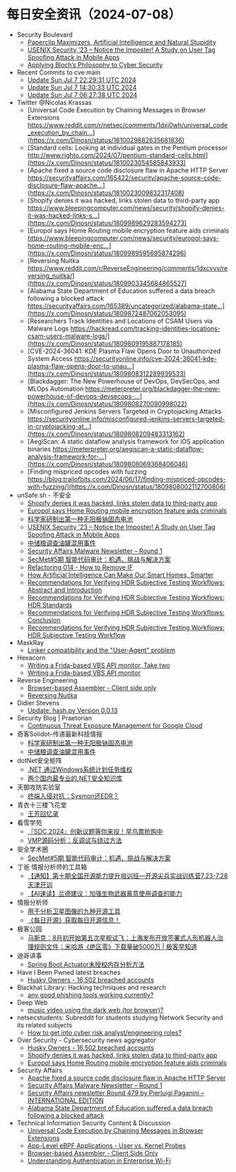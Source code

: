 # 每日安全资讯（2024-07-08）

- Security Boulevard
  - [Paperclip Maximizers, Artificial Intelligence and Natural Stupidity](https://securityboulevard.com/2024/07/paperclip-maximizers-artificial-intelligence-and-natural-stupidity/)
  - [USENIX Security ’23 – Notice the Imposter! A Study on User Tag Spoofing Attack in Mobile Apps](https://securityboulevard.com/2024/07/usenix-security-23-notice-the-imposter-a-study-on-user-tag-spoofing-attack-in-mobile-apps/)
  - [Applying Bloch’s Philosophy to Cyber Security](https://securityboulevard.com/2024/07/applying-blochs-philosophy-to-cyber-security/)
- Recent Commits to cve:main
  - [Update Sun Jul  7 22:29:31 UTC 2024](https://github.com/trickest/cve/commit/239ac146c45990fae56ecd0146efe1079600d598)
  - [Update Sun Jul  7 14:30:33 UTC 2024](https://github.com/trickest/cve/commit/8e8e645f8965d5ac361a0fc45cf41970924c75e4)
  - [Update Sun Jul  7 06:27:38 UTC 2024](https://github.com/trickest/cve/commit/4f0af7042e48ecccdeb1300a7e75fff36a1ed824)
- Twitter @Nicolas Krassas
  - [Universal Code Execution by Chaining Messages in Browser Extensions https://www.reddit.com/r/netsec/comments/1dxj0wh/universal_code_execution_by_chain...](https://x.com/Dinosn/status/1810029882635681836)
  - [Standard cells: Looking at individual gates in the Pentium processor http://www.righto.com/2024/07/pentium-standard-cells.html](https://x.com/Dinosn/status/1810023054585843933)
  - [Apache fixed a source code disclosure flaw in Apache HTTP Server https://securityaffairs.com/165422/security/apache-source-code-disclosure-flaw-apache...](https://x.com/Dinosn/status/1810023009832317408)
  - [Shopify denies it was hacked, links stolen data to third-party app https://www.bleepingcomputer.com/news/security/shopify-denies-it-was-hacked-links-s...](https://x.com/Dinosn/status/1809989629283594273)
  - [Europol says Home Routing mobile encryption feature aids criminals https://www.bleepingcomputer.com/news/security/europol-says-home-routing-mobile-enc...](https://x.com/Dinosn/status/1809989595695874296)
  - [Reversing Nuitka https://www.reddit.com/r/ReverseEngineering/comments/1dxcvvv/reversing_nuitka/](https://x.com/Dinosn/status/1809903345684865527)
  - [Alabama State Department of Education suffered a data breach following a blocked attack https://securityaffairs.com/165389/uncategorized/alabama-state...](https://x.com/Dinosn/status/1809872487062053095)
  - [Researchers Track Identities and Locations of CSAM Users via Malware Logs https://hackread.com/tracking-identities-locations-csam-users-malware-logs/](https://x.com/Dinosn/status/1809809195887178185)
  - [CVE-2024-36041: KDE Plasma Flaw Opens Door to Unauthorized System Access https://securityonline.info/cve-2024-36041-kde-plasma-flaw-opens-door-to-unau...](https://x.com/Dinosn/status/1809808312289939533)
  - [Blackdagger: The New Powerhouse of DevOps, DevSecOps, and MLOps Automation https://meterpreter.org/blackdagger-the-new-powerhouse-of-devops-devsecops-...](https://x.com/Dinosn/status/1809808270090998022)
  - [Misconfigured Jenkins Servers Targeted in Cryptojacking Attacks https://securityonline.info/misconfigured-jenkins-servers-targeted-in-cryptojacking-at...](https://x.com/Dinosn/status/1809808209483313162)
  - [AegiScan: A static dataflow analysis framework for iOS application binaries https://meterpreter.org/aegiscan-a-static-dataflow-analysis-framework-for-...](https://x.com/Dinosn/status/1809808069368406046)
  - [Finding mispriced opcodes with fuzzing https://blog.trailofbits.com/2024/06/17/finding-mispriced-opcodes-with-fuzzing/](https://x.com/Dinosn/status/1809808002112700806)
- unSafe.sh - 不安全
  - [Shopify denies it was hacked, links stolen data to third-party app](https://buaq.net/go-249208.html)
  - [Europol says Home Routing mobile encryption feature aids criminals](https://buaq.net/go-249209.html)
  - [科学家研制出第一种无阳极钠固态电池](https://buaq.net/go-249220.html)
  - [USENIX Security ’23 – Notice the Imposter! A Study on User Tag Spoofing Attack in Mobile Apps](https://buaq.net/go-249212.html)
  - [中储粮调查油罐混用事件](https://buaq.net/go-249221.html)
  - [Security Affairs Malware Newsletter – Round 1](https://buaq.net/go-249210.html)
  - [SecMet#5期  智能代码审计：机遇、挑战与解决方案](https://buaq.net/go-249217.html)
  - [Refactoring 014 - How to Remove IF](https://buaq.net/go-249223.html)
  - [How Artificial Intelligence Can Make Our Smart Homes, Smarter](https://buaq.net/go-249224.html)
  - [Recommendations for Verifying HDR Subjective Testing Workflows: Abstract and Introduction](https://buaq.net/go-249225.html)
  - [Recommendations for Verifying HDR Subjective Testing Workflows: HDR Standards](https://buaq.net/go-249228.html)
  - [Recommendations for Verifying HDR Subjective Testing Workflows: Conclusion](https://buaq.net/go-249227.html)
  - [Recommendations for Verifying HDR Subjective Testing Workflows: HDR Subjective Testing Workflow](https://buaq.net/go-249226.html)
- MaskRay
  - [Linker compatibility and the "User-Agent" problem](https://maskray.me/blog/2024-07-07-linker-compatibility-and-the-user-agent-problem)
- Hexacorn
  - [Writing a Frida-based VBS API monitor, Take two](https://www.hexacorn.com/blog/2024/07/07/writing-a-frida-based-vbs-api-monitor-take-two/)
  - [Writing a Frida-based VBS API monitor](https://www.hexacorn.com/blog/2024/07/07/writing-a-frida-based-vbs-api-monitor/)
- Reverse Engineering
  - [Browser-based Assembler - Client side only](https://www.reddit.com/r/ReverseEngineering/comments/1dxtti5/browserbased_assembler_client_side_only/)
  - [Reversing Nuitka](https://www.reddit.com/r/ReverseEngineering/comments/1dxcvvv/reversing_nuitka/)
- Didier Stevens
  - [Update: hash.py Version 0.0.13](https://blog.didierstevens.com/2024/07/07/update-hash-py-version-0-0-13/)
- Security Blog | Praetorian
  - [Continuous Threat Exposure Management for Google Cloud](https://www.praetorian.com/blog/continuous-threat-exposure-management-for-google-cloud/)
- 奇客Solidot–传递最新科技情报
  - [科学家研制出第一种无阳极钠固态电池](https://www.solidot.org/story?sid=78626)
  - [中储粮调查油罐混用事件](https://www.solidot.org/story?sid=78625)
- dotNet安全矩阵
  - [.NET 通过Windows系统计划任务维权](https://mp.weixin.qq.com/s?__biz=MzUyOTc3NTQ5MA==&mid=2247493151&idx=1&sn=5938d4294d0297adb511aa89cebd47a8&chksm=fa5948f2cd2ec1e42feb7c14167dbbe475596f2af7ed9744517b65f418189fd1999a81cb9a9f&scene=58&subscene=0#rd)
  - [两个国内最专业的.NET安全知识库](https://mp.weixin.qq.com/s?__biz=MzUyOTc3NTQ5MA==&mid=2247493151&idx=2&sn=a0f98c8e0983bb02ec2f758001e20933&chksm=fa5948f2cd2ec1e464d9c1cf04bfb3da56612b43518029939944f8844f1fabbe67d81e7ff543&scene=58&subscene=0#rd)
- 天御攻防实验室
  - [终端入侵对抗：Sysmon还EDR？](https://mp.weixin.qq.com/s?__biz=MzU0MzgyMzM2Nw==&mid=2247485883&idx=1&sn=6ca8d0bc5a6abd6d31f5575446292b69&chksm=fb04cad3cc7343c5434958338ac2a21a7b0eccc078f17b4c061ac0840e3fbfc3a04f22ba66e7&scene=58&subscene=0#rd)
- 青衣十三楼飞花堂
  - [王芳回忆录](https://mp.weixin.qq.com/s?__biz=MzUzMjQyMDE3Ng==&mid=2247487495&idx=1&sn=7d8daafe0c9b1195c4cd23fb4b40de1c&chksm=fab2d338cdc55a2e3bdb4b7531f248e43ed9142410e5a649b755c60a36254066330d5fe8650d&scene=58&subscene=0#rd)
- 看雪学苑
  - [『SDC 2024』创新议题等你来投！早鸟票抢购中](https://mp.weixin.qq.com/s?__biz=MjM5NTc2MDYxMw==&mid=2458562488&idx=1&sn=e5cc0a0dd4dff941866c4e034a783a13&chksm=b18d9f3286fa162426bfc9d6f32503f29bbad4094b14333294d27969bbbb76ee41f73f57d2cd&scene=58&subscene=0#rd)
  - [VMP源码分析：反调试与绕过方法](https://mp.weixin.qq.com/s?__biz=MjM5NTc2MDYxMw==&mid=2458562488&idx=2&sn=fe5bd1498948137775db5f454bd5a6a2&chksm=b18d9f3286fa162491072b9cd141784c1a60b2b00fd8203f865c51ef753e3f45573a78810949&scene=58&subscene=0#rd)
- 安全学术圈
  - [SecMet#5期  智能代码审计：机遇、挑战与解决方案](https://mp.weixin.qq.com/s?__biz=MzU5MTM5MTQ2MA==&mid=2247491039&idx=1&sn=1c7aad358d4c0cc2f595b0beafc92b1b&chksm=fe2ee254c9596b42ffcbfeb003fbff602f17f23303f3907cb1c8bd9cdf0fe0a0035459e071c2&scene=58&subscene=0#rd)
- 丁爸 情报分析师的工具箱
  - [【通知】第十期全国开源能力提升培训班—开源尖兵实战训练营7.23-7.28天津开训](https://mp.weixin.qq.com/s?__biz=MzI2MTE0NTE3Mw==&mid=2651144812&idx=1&sn=f1638fba432ed3bbd2b27a0689e489e9&chksm=f1af3556c6d8bc4076e83eb77aa0d9d72c7a792c5955b7cfa5e9a014f3f8d8ace08abf764478&scene=58&subscene=0#rd)
  - [【AI速读】兰德建议：加强生物武器蓄意使用调查的能力](https://mp.weixin.qq.com/s?__biz=MzI2MTE0NTE3Mw==&mid=2651144812&idx=2&sn=b17600d6a1c37039986d165747f1ae46&chksm=f1af3556c6d8bc4077a9d2fdb382bdfb806011022a0be24555d61de5eb7270b6ce85f93d9b6e&scene=58&subscene=0#rd)
- 情报分析师
  - [用于分析卫星图像的九种开源工具](https://mp.weixin.qq.com/s?__biz=MzA3Mjc1MTkwOA==&mid=2650552003&idx=1&sn=f65ee38ef01354b24caf6488d65c6a01&chksm=87111888b066919e09581a78df2d2d78ac0390d3ad392aaf99deae4eb140df117e732d110be0&scene=58&subscene=0#rd)
  - [《每日开源》获取每日开源信息！](https://mp.weixin.qq.com/s?__biz=MzA3Mjc1MTkwOA==&mid=2650552003&idx=2&sn=6291faffb2575125a5c6e2674e16a068&chksm=87111888b066919e097a4fb2a9a81ec6e9fa0263fdac17b79fab02640a307af8903fcdd99796&scene=58&subscene=0#rd)
- 极客公园
  - [马斯克：8月初开始第五次星舰试飞：上海发布开放签署式人形机器人治理规则文件；米哈游《绝区零》下载量破5000万 | 极客早知道](https://mp.weixin.qq.com/s?__biz=MTMwNDMwODQ0MQ==&mid=2653046916&idx=1&sn=bf5838112e3653b93ad0541c4b67c0ce&chksm=7e5735324920bc2457a05a6abe6c64004f533f5f2dae63984d2c0e99f83ffaa6dc3517cd7353&scene=58&subscene=0#rd)
- 迪哥讲事
  - [Spring Boot Actuator未授权内存分析方法](https://mp.weixin.qq.com/s?__biz=MzIzMTIzNTM0MA==&mid=2247495128&idx=1&sn=8348750168970a4f8027592d98724266&chksm=e8a5e7bbdfd26eadb9d8b588145393bf3190b02efe64385dadba91a56a035c72ad8d7e6e2bb9&scene=58&subscene=0#rd)
- Have I Been Pwned latest breaches
  - [Husky Owners - 16,502 breached accounts](https://haveibeenpwned.com/PwnedWebsites#HuskyOwners)
- Blackhat Library: Hacking techniques and research
  - [any good phishing tools working currently?](https://www.reddit.com/r/blackhat/comments/1dxn2p1/any_good_phishing_tools_working_currently/)
- Deep Web
  - [music video using the dark web (tor browser)?](https://www.reddit.com/r/deepweb/comments/1dxung5/music_video_using_the_dark_web_tor_browser/)
- netsecstudents: Subreddit for students studying Network Security and its related subjects
  - [How to get into cyber risk analyst/engineering roles?](https://www.reddit.com/r/netsecstudents/comments/1dxhely/how_to_get_into_cyber_risk_analystengineering/)
- Over Security - Cybersecurity news aggregator
  - [Husky Owners - 16,502 breached accounts](https://haveibeenpwned.com/PwnedWebsites#HuskyOwners)
  - [Shopify denies it was hacked, links stolen data to third-party app](https://www.bleepingcomputer.com/news/security/shopify-denies-it-was-hacked-links-stolen-data-to-third-party-app/)
  - [Europol says Home Routing mobile encryption feature aids criminals](https://www.bleepingcomputer.com/news/security/europol-says-home-routing-mobile-encryption-feature-aids-criminals/)
- Security Affairs
  - [Apache fixed a source code disclosure flaw in Apache HTTP Server](https://securityaffairs.com/165422/security/apache-source-code-disclosure-flaw-apache-http-server.html)
  - [Security Affairs Malware Newsletter – Round 1](https://securityaffairs.com/165406/malware/security-affairs-malware-newsletter-round-1.html)
  - [Security Affairs newsletter Round 479 by Pierluigi Paganini – INTERNATIONAL EDITION](https://securityaffairs.com/165401/breaking-news/security-affairs-newsletter-round-479-by-pierluigi-paganini-international-edition.html)
  - [Alabama State Department of Education suffered a data breach following a blocked attack](https://securityaffairs.com/165389/uncategorized/alabama-state-department-of-education-data-breach.html)
- Technical Information Security Content & Discussion
  - [Universal Code Execution by Chaining Messages in Browser Extensions](https://www.reddit.com/r/netsec/comments/1dxj0wh/universal_code_execution_by_chaining_messages_in/)
  - [App-Level eBPF Applications - User vs. Kernel Probes](https://www.reddit.com/r/netsec/comments/1dxhrj7/applevel_ebpf_applications_user_vs_kernel_probes/)
  - [Browser-based Assembler - Client Side Only](https://www.reddit.com/r/netsec/comments/1dxtysf/browserbased_assembler_client_side_only/)
  - [Understanding Authentication in Enterprise Wi-Fi](https://www.reddit.com/r/netsec/comments/1dx95pc/understanding_authentication_in_enterprise_wifi/)
